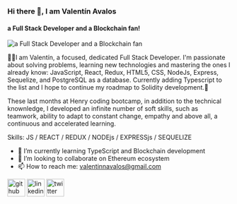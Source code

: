 ### Hi there 👋, I am Valentín Avalos
#### a Full Stack Developer and a Blockchain fan!
![a Full Stack Developer and a Blockchain fan](https://i.ibb.co/qCTZ39z/tw-Wallpaper-Profile.jpg)

🙋‍♂️I am Valentín, a focused, dedicated Full Stack Developer. I'm passionate about solving problems, learning new technologies and mastering the ones I already know: JavaScript, React, Redux, HTML5, CSS, NodeJs, Express, Sequelize, and PostgreSQL as a database. Currently adding Typescript to the list and I hope to continue my roadmap to Solidity development.🚀

These last months at Henry coding bootcamp, in addition to the technical knownledge, I developed an infinite number of soft skills, such as teamwork, ability to adapt to constant change, empathy and above all, a continuous and accelerated learning.

Skills: JS / REACT / REDUX / NODEjs / EXPRESSjs / SEQUELIZE

- 🌱 I’m currently learning TypeScript and Blockchain development 
- 👯 I’m looking to collaborate on Ethereum ecosystem 
- 📫 How to reach me: valentinnavalos@gmail.com 


[<img src='https://cdn.jsdelivr.net/npm/simple-icons@3.0.1/icons/github.svg' alt='github' height='40'>](https://github.com/https://github.com/valentinnavalos)  [<img src='https://cdn.jsdelivr.net/npm/simple-icons@3.0.1/icons/linkedin.svg' alt='linkedin' height='40'>](https://www.linkedin.com/in/https://www.linkedin.com/in/valentinnavalos//)  [<img src='https://cdn.jsdelivr.net/npm/simple-icons@3.0.1/icons/twitter.svg' alt='twitter' height='40'>](https://twitter.com/https://twitter.com/buustedbylearnn)  
